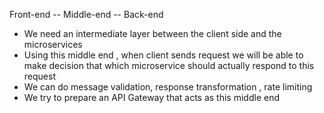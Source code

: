Front-end  -- Middle-end -- Back-end

- We need an intermediate layer between the client side and the microservices
- Using this middle end , when client sends request we will be able to make decision that which microservice should actually respond to this request
- We can do message validation, response transformation , rate limiting
- We try to prepare an API Gateway that acts as this middle end
